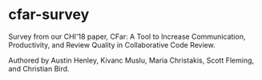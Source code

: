 # cfar-survey

Survey from our CHI'18 paper, CFar: A Tool to Increase Communication, Productivity, and Review Quality in Collaborative Code Review.

Authored by Austin Henley, Kivanc Muslu, Maria Christakis, Scott Fleming, and Christian Bird.

